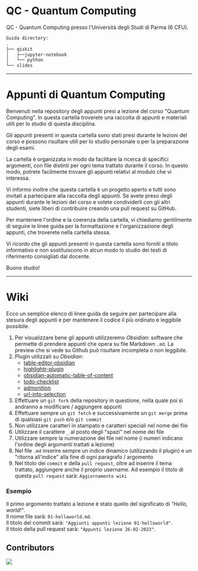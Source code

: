 # QC - Quantum Computing

QC - Quantum Computing presso l'Università degli Studi di Parma (6 CFU).

```bash
Guida directory:
.
├── qiskit
│   ├──jupyter-notebook
│   └── python
└── slides
```

---

# Appunti di Quantum Computing

Benvenuti nella repository degli appunti presi a lezione del corso "Quantum Computing". In questa cartella troverete una raccolta di appunti e materiali utili per lo studio di questa disciplina.

Gli appunti presenti in questa cartella sono stati presi durante le lezioni del corso e possono risultare utili per lo studio personale o per la preparazione degli esami.

La cartella è organizzata in modo da facilitare la ricerca di specifici argomenti, con file distinti per ogni tema trattato durante il corso. In questo modo, potrete facilmente trovare gli appunti relativi al modulo che vi interessa.

Vi informo inoltre che questa cartella è un progetto aperto e tutti sono invitati a partecipare alla raccolta degli appunti. Se avete preso degli appunti durante le lezioni del corso e volete condividerli con gli altri studenti, siete liberi di contribuire creando una pull request su GitHub.

Per mantenere l'ordine e la coerenza della cartella, vi chiediamo gentilmente di seguire le linee guida per la formattazione e l'organizzazione degli appunti, che troverete nella cartella stessa.

Vi ricordo che gli appunti presenti in questa cartella sono forniti a titolo informativo e non sostituiscono in alcun modo lo studio dei testi di riferimento consigliati dal docente.

Buono studio!

---

# Wiki 
Ecco un semplice elenco di linee guida da seguire per partecipare alla stesura degli appunti e per mantenere il codice il più ordinato e leggibile possibile.
1. Per visualizzare bene gli appunti utilizzeremo _Obsidian_: software che permette di prendere appunti che opera su file Markdown `.md`. La preview che si vede su Github può risultare incompleta o non leggibile.
2. Plugin utilizzati su _Obsidian_:
	- [table-editor-obsidian](https://github.com/tgrosinger/advanced-tables-obsidian)
	- [highlightr-plugin](https://github.com/chetachiezikeuzor/Highlightr-Plugin)
	- [obsidian-automatic-table-of-content](https://github.com/johansatge/obsidian-automatic-table-of-contents)
	- [todo-checklist](https://github.com/delashum/obsidian-checklist-plugin)
	- [admonition](https://github.com/valentine195/obsidian-admonition)
	- [url-into-selection](https://github.com/denolehov/obsidian-url-into-selection)
3. Effettuare un `git fork` della repository in questione, nella quale poi si andranno a modificare / aggiungere appunti
4. Effettuare sempre un `git fetch` e successivamente un `git merge` prima di qualsiasi `git push` e/o `git commit`
5. Non utilizzare caratteri in stampato e caratteri speciali nel nome dei file
6. Utilizzare il carattere `_` al posto degli "spazi" nel nome dei file
7. Utilizzare sempre la numerazione dei file nel nome (i numeri indicano l'ordine degli argomenti trattati a lezione) 
8. Nel file `.md` inserire sempre un indice dinamico (utilizzando il plugin) e un "ritorna all'indice" alla fine di ogni paragrafo / argomento
9. Nel titolo dei `commit` e della  `pull request`, oltre ad inserire il tema trattato, aggiungere anche il proprio username. Ad esempio il titolo di questa `pull request` sarà: `Aggiornamento wiki`

### Esempio 
Il primo argomento trattato a lezione è stato quello del significato di _"Hello, world!"_.  
Il nome file sarà: `01-helloworld.md`.  
Il titolo del commit sarà: `"Aggiunti appunti lezione 01-helloworld"`.  
Il titolo della pull request sarà: `"Appunti lezione 26-02-2023"`.  

## Contributors
<a href="https://github.com/unipr-org/QC/graphs/contributors">
  <img src="https://contrib.rocks/image?repo=unipr-org/QC" />
</a>
